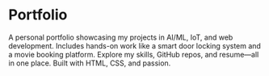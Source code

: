 # Portfolio
A personal portfolio showcasing my projects in AI/ML, IoT, and web development. Includes hands-on work like a smart door locking system and a movie booking platform. Explore my skills, GitHub repos, and resume—all in one place. Built with HTML, CSS, and passion.
